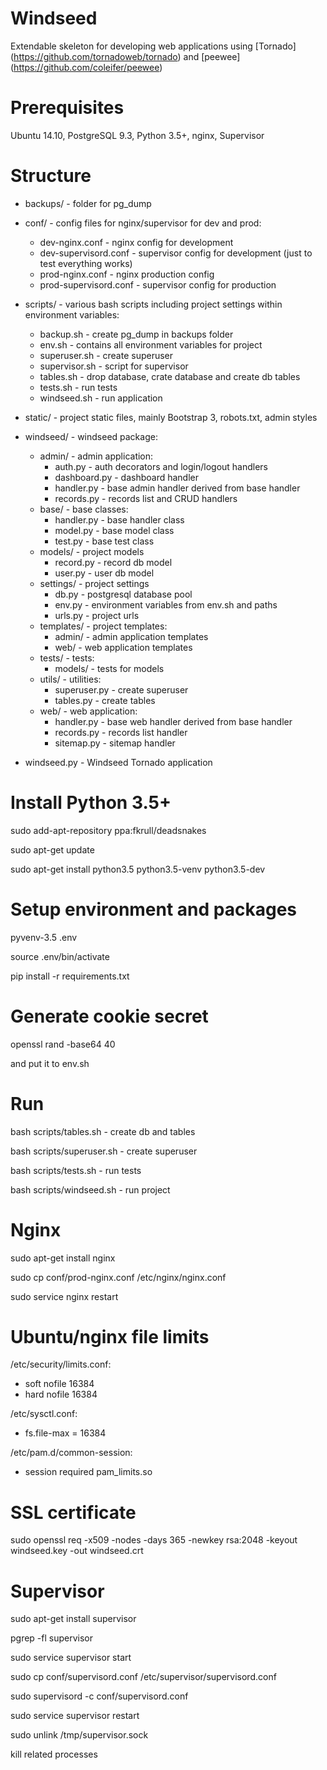 # Windseed

Extendable skeleton for developing web applications using [Tornado]
(https://github.com/tornadoweb/tornado) and [peewee]
(https://github.com/coleifer/peewee)


# Prerequisites

Ubuntu 14.10, PostgreSQL 9.3, Python 3.5+, nginx, Supervisor


# Structure

- backups/ - folder for pg_dump

- conf/ - config files for nginx/supervisor for dev and prod:
  - dev-nginx.conf - nginx config for development
  - dev-supervisord.conf - supervisor config for development (just to test
                           everything works)
  - prod-nginx.conf - nginx production config
  - prod-supervisord.conf - supervisor config for production

- scripts/ - various bash scripts including project settings within environment
             variables:
  - backup.sh - create pg_dump in backups folder
  - env.sh - contains all environment variables for project
  - superuser.sh - create superuser
  - supervisor.sh - script for supervisor
  - tables.sh - drop database, crate database and create db tables
  - tests.sh - run tests
  - windseed.sh - run application

- static/ - project static files, mainly Bootstrap 3, robots.txt, admin styles

- windseed/ - windseed package:
  - admin/ - admin application:
    - auth.py - auth decorators and login/logout handlers
    - dashboard.py - dashboard handler
    - handler.py - base admin handler derived from base handler
    - records.py - records list and CRUD handlers
  - base/ - base classes:
    - handler.py - base handler class
    - model.py - base model class
    - test.py - base test class
  - models/ - project models
    - record.py - record db model
    - user.py - user db model
  - settings/ - project settings
    - db.py - postgresql database pool
    - env.py - environment variables from env.sh and paths
    - urls.py - project urls
  - templates/ - project templates:
    - admin/ - admin application templates
    - web/ - web application templates
  - tests/ - tests:
    - models/ - tests for models
  - utils/ - utilities:
    - superuser.py - create superuser
    - tables.py - create tables
  - web/ - web application:
    - handler.py - base web handler derived from base handler
    - records.py - records list handler
    - sitemap.py - sitemap handler

- windseed.py - Windseed Tornado application


# Install Python 3.5+

sudo add-apt-repository ppa:fkrull/deadsnakes

sudo apt-get update

sudo apt-get install python3.5 python3.5-venv python3.5-dev


# Setup environment and packages

pyvenv-3.5 .env

source .env/bin/activate

pip install -r requirements.txt


# Generate cookie secret

openssl rand -base64 40

and put it to env.sh


# Run

bash scripts/tables.sh - create db and tables

bash scripts/superuser.sh - create superuser

bash scripts/tests.sh - run tests

bash scripts/windseed.sh - run project


# Nginx

sudo apt-get install nginx

sudo cp conf/prod-nginx.conf /etc/nginx/nginx.conf

sudo service nginx restart


# Ubuntu/nginx file limits

/etc/security/limits.conf:
- soft nofile 16384
- hard nofile 16384

/etc/sysctl.conf:
- fs.file-max = 16384

/etc/pam.d/common-session:
- session required pam_limits.so


# SSL certificate

sudo openssl req -x509 -nodes -days 365 -newkey rsa:2048 -keyout windseed.key -out windseed.crt


# Supervisor

sudo apt-get install supervisor

pgrep -fl supervisor

sudo service supervisor start

sudo cp conf/supervisord.conf /etc/supervisor/supervisord.conf

sudo supervisord -c conf/supervisord.conf

sudo service supervisor restart

sudo unlink /tmp/supervisor.sock

kill related processes
